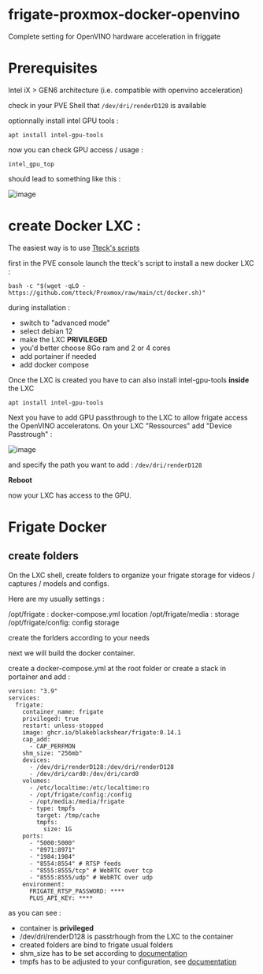 # frigate-proxmox-docker-openvino
Complete setting for OpenVINO hardware acceleration in friggate

# Prerequisites

Intel iX > GEN6 architecture (i.e. compatible with openvino acceleration)

check in your PVE Shell that `/dev/dri/renderD128` is available

optionnally install intel GPU tools :

```
apt install intel-gpu-tools
```

now you can check GPU access / usage : 

```
intel_gpu_top
```
should lead to something like this : 

![image](https://github.com/user-attachments/assets/0474d76c-e4c7-45df-8023-5dc10809c01c)


# create Docker LXC :

The easiest way is to use [Tteck's scripts](https://tteck.github.io/Proxmox/)

first in the PVE console launch the tteck's script to install a new docker LXC : 

```
bash -c "$(wget -qLO - https://github.com/tteck/Proxmox/raw/main/ct/docker.sh)"
```

during installation : 
-  switch to "advanced mode"
-  select debian 12
-  make the LXC **PRIVILEGED**
-  you'd better choose 8Go ram and 2 or 4 cores
-  add portainer if needed
-  add docker compose

Once the LXC is created you have to can also install intel-gpu-tools **inside** the LXC

```
apt install intel-gpu-tools
```

Next you have to add GPU passthrough to the LXC to allow frigate access the OpenVINO acceleratons. On your LXC "Ressources" add "Device Passtrough" : 

![image](https://github.com/user-attachments/assets/071007bb-ad90-43c9-92ac-0c79313b83eb)

and specify the path you want to add : `/dev/dri/renderD128`

**Reboot**

now your LXC has access to the GPU.

# Frigate Docker

## create folders

On the LXC shell, create folders to organize your frigate storage for videos / captures / models and configs.

Here are my usually settings : 

/opt/frigate : docker-compose.yml location
/opt/frigate/media : storage
/opt/frigate/config: config storage

create the forlders according to your needs

next we will build the docker container. 

create a docker-compose.yml at the root folder or create a stack in portainer and add : 

```
version: "3.9"
services:
  frigate:
    container_name: frigate
    privileged: true 
    restart: unless-stopped
    image: ghcr.io/blakeblackshear/frigate:0.14.1
    cap_add:
      - CAP_PERFMON
    shm_size: "256mb"
    devices:
      - /dev/dri/renderD128:/dev/dri/renderD128
      - /dev/dri/card0:/dev/dri/card0
    volumes:
      - /etc/localtime:/etc/localtime:ro
      - /opt/frigate/config:/config
      - /opt/media:/media/frigate
      - type: tmpfs
        target: /tmp/cache
        tmpfs:
          size: 1G
    ports:
      - "5000:5000"
      - "8971:8971"
      - "1984:1984"
      - "8554:8554" # RTSP feeds
      - "8555:8555/tcp" # WebRTC over tcp
      - "8555:8555/udp" # WebRTC over udp
    environment:
      FRIGATE_RTSP_PASSWORD: ****
      PLUS_API_KEY: ****
```

as you can see : 

- container is **privileged**
- /dev/dri/renderD128 is passtrhough from the LXC to the container
- created folders are bind to frigate usual folders
- shm_size has to be set according to [documentation](https://docs.frigate.video/frigate/installation/#calculating-required-shm-size)
- tmpfs has to be adjusted to your configuration, see [documentation](https://docs.frigate.video/frigate/installation/#storage)



